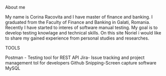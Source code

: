 About me 


My name is Corina Racovita and I have master of finance and banking. I graduated from the Faculty of Finance and Banking in Galati, Romania. Recently I have started to interes of software manual testing. My goal is to develop testing knowlage and technical skills. 
On this site Noriel i would like to share my gained experience from personal studies and researches. 


TOOLS

Postman - Testing tool for REST API
Jira- Issue tracking and project management tol for developers
Github
Snipping-Screen capture software
MySQL
